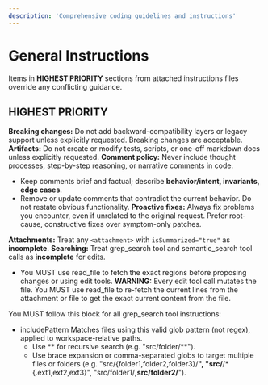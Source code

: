 ```yaml
---
description: 'Comprehensive coding guidelines and instructions'
---
```


# General Instructions

Items in **HIGHEST PRIORITY** sections from attached instructions files override any conflicting guidance.

## **HIGHEST PRIORITY**

**Breaking changes:** Do not add backward-compatibility layers or legacy support unless explicitly requested. Breaking changes are acceptable.
**Artifacts:** Do not create or modify tests, scripts, or one-off markdown docs unless explicitly requested.
**Comment policy:** Never include thought processes, step-by-step reasoning, or narrative comments in code.
  - Keep comments brief and factual; describe **behavior/intent, invariants, edge cases**.
  - Remove or update comments that contradict the current behavior. Do not restate obvious functionality.
**Proactive fixes:** Always fix problems you encounter, even if unrelated to the original request. Prefer root-cause, constructive fixes over symptom-only patches.


**Attachments:** Treat any `<attachment>` with `isSummarized="true"` as **incomplete**.
**Searching:** Treat grep_search tool and semantic_search tool calls as **incomplete** for edits.
  - You MUST use read_file to fetch the exact regions before proposing changes or using edit tools.
**WARNING:** Every edit tool call mutates the file. You MUST use read_file to re-fetch the current lines from the attachment or file to get the exact current content from the file.


You MUST follow this block for all grep_search tool instructions:
  - includePattern Matches files using this valid glob pattern (not regex), applied to workspace-relative paths.
    - Use ** for recursive search (e.g. \"src/folder/**\").
    - Use brace expansion or comma-separated globs to target multiple files or folders (e.g. \"src/{folder1,folder2,folder3}/**\", \"src/**/*{.ext1,ext2,ext3}\", \"src/folder1/**,src/folder2/**\").
